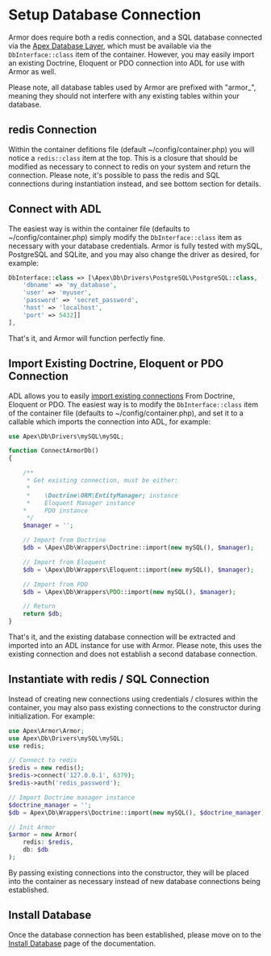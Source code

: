 
# Setup Database Connection

Armor does require both a redis connection, and a SQL database connected via the <a href="https://github.com/apexpl/db">Apex Database Layer</a>, which must be available via the `DbInterface::class` item of the container.  However, you may easily import an existing Doctrine, Eloquent or PDO connection into ADL for use with Armor as well.

Please note, all database tables used by Armor are prefixed with "armor_", meaning they should not interfere with any existing tables within your database.

## redis Connection

Within the container defitions file (default ~/config/container.php) you will notice a `redis::class` item at the top.  This is a closure that should be modified as necessary to connect to redis on your system and return the connection.  Please note, it's possible to pass the redis and SQL connections during instantiation instead, and see bottom section for details.


## Connect with ADL

The easiest way is within the container file (defaults to ~/config/container.php) simply modify the `DbInterface::class` item as necessary with your database credentials.  Armor is fully tested with mySQL, PostgreSQL and SQLite, and you may also change the driver as desired, for example:

~~~php
DbInterface::class => [\Apex\Db\Drivers\PostgreSQL\PostgreSQL::class, ['params' => [
    'dbname' => 'my_database', 
    'user' => 'myuser', 
    'password' => 'secret_password', 
    'host' => 'localhost', 
    'port' => 5432]]
], 
~~~

That's it, and Armor will function perfectly fine.


## Import Existing Doctrine, Eloquent or PDO Connection

ADL allows you to easily <a href="https://github.com/apexpl/db/blob/master/docs/wrappers.md">import existing connections</a> From Doctrine, Eloquent or PDO.  The easiest way is to modify the `DbInterface::class` item of the container file (defaults to ~/config/container.php), and set it to a callable which imports the connection into ADL, for example:

~~~php
use Apex\Db\Drivers\mySQL\mySQL;

function ConnectArmorDb()
{

    /**
     * Get existing connection, must be either:
     *
     *    \Doctrine\ORM\EntityManager; instance
     *    Eloquent Manager instance
    *     PDO instance
     */
    $manager = '';

    // Import from Doctrine
    $db = \Apex\Db\Wrappers\Doctrine::import(new mySQL(), $manager);

    // Import from Eloquent
    $db = \Apex\Db\Wrappers\Eloquent::import(new mySQL(), $manager);

    // Import from PDO
    $db = \Apex\Db\Wrappers\PDO::import(new mySQL(), $manager);

    // Return
    return $db;
}
~~~

That's it, and the existing database connection will be extracted and imported into an ADL instance for use with Armor.  Please note, this uses the existing connection and does not establish a second database connection.


## Instantiate with redis / SQL Connection

Instead of creating new connections using credentials / closures within the container, you may also pass existing connections to the constructor during initialization.  For example:

~~~php
use Apex\Armor\Armor;
use Apex\Db\Drivers\mySQL\mySQL;
use redis;

// Connect to redis
$redis = new redis();
$redis->connect('127.0.0.1', 6379);
$redis->auth('redis_password');

// Import Doctrime manager instance
$doctrine_manager = '';
$db = Apex\Db\Wrappers\Doctrine::import(new mySQL(), $doctrine_manager);

// Init Armor
$armor = new Armor(
    redis: $redis, 
    db: $db
);
~~~

By passing existing connections into the constructor, they will be placed into the container as necessary instead of new database connections being established.  


## Install Database

Once the database connection has been established, please move on to the [Install Database](database_install.md) page of the documentation.



